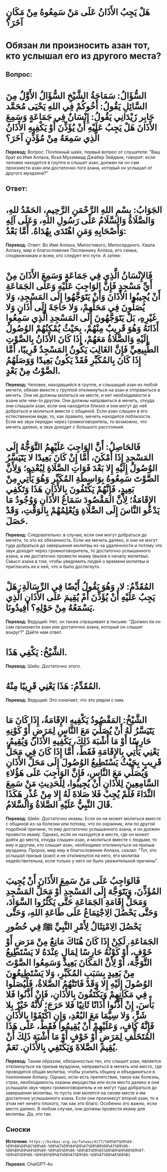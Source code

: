 # هَلْ يَجِبُ الأَذَانُ عَلَى مَنْ سَمِعُوهُ مِنْ مَكَانٍ آخَرَ؟

# Обязан ли произносить азан тот, кто услышал его из другого места?



## Вопрос:

# **السُّؤَالُ: سَمَاحَةُ الشَّيْخِ السُّؤَالُ الأَوَّلُ مِنَ السَّائِلِ يَقُولُ: أَخُوكُمْ فِي اللهِ يَحْيَى مُحَمَّد جَابِر زَيْدَانِي يَقُولُ: إِنْسَانٌ فِي جَمَاعَةٍ وَسَمِعَ الأَذَانَ هَلْ يَجِبُ عَلَيْهِ أَنْ يُؤَذِّنَ أَوْ يَكْفِيهِ الأَذَانُ الَّذِي سَمِعَهُ مِنْ مُؤَذِّنٍ آخَرَ؟**

   **Перевод:** Вопрос: Почтенный шейх, первый вопрос от слушателя: "Ваш брат во Имя Аллаха, Яхъя Мухаммад Джабер Зейдани, говорит: если человек находится в группе и слышит азан, должен ли он сам произнести азан или достаточно того азана, который он услышал от другого муэдзина?"

## Ответ:

 # **الجَوَابُ: بِسْمِ اللهِ الرَّحْمَنِ الرَّحِيمِ، الحَمْدُ للهِ، وَالصَّلَاةُ وَالسَّلَامُ عَلَى رَسُولِ اللهِ، وَعَلَى آلِهِ وَأَصْحَابِهِ وَمَنِ اهْتَدَى بِهُدَاهُ. أَمَّا بَعْدُ:**

   **Перевод:** Ответ: Во Имя Аллаха, Милостивого, Милосердного. Хвала Аллаху, мир и благословение Посланнику Аллаха, его семье, сподвижникам и всем, кто следует его пути. А затем:

 # **فَالإِنْسَانُ الَّذِي فِي جَمَاعَةٍ وَسَمِعَ الأَذَانَ مِنْ أَيِّ مَسْجِدٍ فَإِنَّ الوَاجِبَ عَلَيْهِ وَعَلَى الجَمَاعَةِ أَنْ يُجِيبُوا الأَذَانَ وَأَنْ يَتَوَجَّهُوا إِلَى المَسْجِدِ، وَلا يُصَلُّونَ فِي مَحَلِّهِمْ، وَلا حَاجَةَ إِلَى أَذَانٍ وَلا غَيْرِهِ، بَلْ يَتَوَجَّهُونَ إِلَى المَسْجِدِ الَّذِي سَمِعُوا أَذَانَهُ وَهُوَ قَرِيبٌ مِنْهُمْ، بِحَيْثُ يُمْكِنُهُمْ الوُصُولُ إِلَيْهِ وَالصَّلَاةُ مَعَهُمْ، إِذَا كَانَ الأَذَانُ بِالصَّوْتِ الطَّبِيعِيِّ فَإِنَّ الغَالِبَ يَكُونُ المَسْجِدُ قَرِيبًا، أَمَّا إِذَا كَانَ بِالمُكَبِّرِ فَقَدْ يَكُونُ بَعِيدًا وَوَصَلَهُمُ الصَّوْتُ مِنْ بَعْدٍ.**

   **Перевод:** Человек, находящийся в группе, и слышащий азан из любой мечети, обязан вместе с группой откликнуться на азан и отправиться в мечеть. Они не должны молиться на месте, и нет необходимости в азане или чем-то другом. Они должны направиться в мечеть, откуда они слышали азан, если она находится близко и они могут до неё добраться и молиться вместе с общиной. Если азан слышен в его естественном виде, то, как правило, мечеть находится поблизости. Если же звук передан через громкоговоритель, то возможно, что мечеть далеко, и звук доходит с большого расстояния.

 # **فَالحَاصِلُ: أَنَّ الوَاجِبَ عَلَيْهِمُ التَّوَجُّهُ إِلَى المَسْجِدِ إِذَا أَمْكَنَ، أَمَّا إِنْ كَانَ بَعِيدًا لا يَتَيَسَّرُ الوُصُولُ إِلَيْهِ إِلا بَعْدَ فَوَاتِ الصَّلَاةِ لِبُعْدِهِ؛ وَلِأَنَّ الصَّوْتَ سَمِعُوهُ بِوَاسِطَةِ المُكَبِّرِ وَهُوَ يَأْتِي مِنْ بَعِيدٍ، فَإِنَّهُمْ يَكْتَفُونَ بِالأَذَانِ هَذَا وَتَكْفِي الإِقَامَةُ؛ لِأَنَّ المَقْصُودَ سَمَاعُ الأَذَانِ وَوُجُودُ مَا يَدْعُو النَّاسَ إِلَى الصَّلَاةِ وَيُعْلِمُهُمْ بِالوَقْتِ، وَقَدْ حَصَلَ.**

   **Перевод:** Следовательно: в случае, если они могут добраться до мечети, то это их обязанность. Если же мечеть далеко, и они не могут туда добраться до завершения молитвы из-за удаленности и потому что звук доходит через громкоговоритель, то достаточно услышанного азана, и им достаточно провести икаму (вызов к началу молитвы). Смысл азана в том, чтобы уведомить людей о времени молитвы и пригласить их к ней, что и было достигнуто.

 # **المُقَدِّمُ: لا، وَهُوَ يَقُولُ أَيْضًا فِي الرِّسَالَةِ: هَلْ يَجِبُ عَلَيْهِ أَنْ يُؤَذِّنَ أَمْ يُقِيمَ عَلَى الأَذَانِ الَّذِي يَسْمَعُهُ مِنْ حَوْلِهِ؟ أَفِيدُونَا.**

   **Перевод:** Ведущий: Нет, он также спрашивает в письме: "Должен ли он сам произнести азан или достаточно азана, который он слышит вокруг?" Дайте нам ответ.

 # **الشَّيْخُ: يَكْفِي هَذَا.**

   **Перевод:** Шейх: Достаточно этого.

 # **المُقَدِّمُ: هَذَا يَعْنِي قَرِيبًا مِنْهُ.**

   **Перевод:** Ведущий: Это означает, что это рядом с ним.

 # **الشَّيْخُ: المَقْصُودُ يَكْفِيهِ الإِقَامَةُ، إِذَا كَانَ مَا يَتَيَسَّرُ لَهُ أَنْ يُصَلِّيَ مَعَ النَّاسِ لِمَرَضٍ أَوْ كَوْنِهِ حَارِسًا أَوْ مَا أَشْبَهَ ذَلِكَ، يَكْفِيهِ الأَذَانُ وَيُقِيمُ، يَعْنِي يَأْتِي بِالإِقَامَةِ فَقَطْ، أَمَّا إِذَا كَانَ فِي مَحَلٍّ قَرِيبٍ بِحَيْثُ يَسْتَطِيعُ الوُصُولَ إِلَى مَحَلِّ الأَذَانِ وَيُصَلِّي مَعَ النَّاسِ، فَإِنَّ الوَاجِبَ عَلَى هَؤُلاءِ السَّامِعِينَ لِلأَذَانِ أَنْ يُجِيبُوا، لِلْحَدِيثِ مَنْ سَمِعَ النِّدَاءَ فَلَمْ يُجِبْ فَلا صَلاةَ لَهُ إِلا مِنْ عُذْرٍ هَكَذَا قَالَ النَّبِيُّ عَلَيْهِ الصَّلاةُ وَالسَّلامُ.**

   **Перевод:** Шейх: Достаточно икамы. Если он не может молиться вместе с общиной из-за болезни или потому, что он охранник, или по другой подобной причине, то ему достаточно услышанного азана, и он должен провести икаму. Однако, если он находится в месте, где он может дойти до места, откуда слышен азан, и молиться вместе с людьми, то ему и другим, кто слышит азан, необходимо откликнуться на призыв муэдзина. Пророк, мир ему и благословение Аллаха, сказал: "Тот, кто услышал призыв (азан) и не откликнулся на него, его молитва недействительна, если только у него не было уважительной причины".

 # **فَالوَاجِبُ عَلَى مَنْ سَمِعَ الأَذَانَ أَنْ يُجِيبَ المُؤَذِّنَ، وَيَتَوَجَّهَ إِلَى المَسْجِدِ أَوْ مَحَلِّ المَسْجِدِ وَمَحَلِّ إِقَامَةِ الجَمَاعَةِ حَتَّى يَكْثُرُوا السَّوَادَ، وَحَتَّى يَحْصُلَ الِاجْتِمَاعُ عَلَى طَاعَةِ اللهِ، وَحَتَّى يَحْصُلَ الِامْتِثَالُ لِأَمْرِ النَّبِيِّ ﷺ فِي حُضُورِ الجَمَاعَةِ. لَكِنْ إِذَا كَانَ هُنَاكَ مَانِعٌ مِنْ مَرَضٍ أَوْ خَوْفٍ، أَوْ كَوْنُهُ حَارِسًا لِمَالٍ عِنْدَهُ لا يَسْتَطِيعُ التَّوَجُّهَ، أَوْ لِأَنَّ المَكَانَ بَعِيدٌ وَسَمِعُوا الصَّوْتَ مِنْ بَعِيدٍ بِسَبَبِ المُكَبِّرِ، وَلا يَسْتَطِيعُونَ الوُصُولَ إِلَيْهِ إِلا وَقَدْ فَاتَتْهُمُ الصَّلاةُ، فَلْيُصَلُّوا فِي مَكَانِهِمْ وَيَكْتَفُونَ بِالأَذَانِ، فَإِنْ أَذَّنُوا فَلا بَأْسَ، إِنْ أَذَّنُوا أَذَانًا ثَانِيًا فَلا حَرَجَ؛ لأَنَّهُ خَيْرٌ بِلا شَرٍّ، وَلا سِيَّمَا مَعَ البُعْدِ، وَإِنِ اكْتَفَوْا بِالأَذَانِ فَإِنَّهُ كَافٍ، وَعَلَيْهِمْ أَنْ يُقِيمُوا فَقَطْ، عَلَى هَذَا المُتَخَلِّفِ لِمَرَضٍ أَوْ خَوْفٍ أَوْ مَا أَشْبَهَ ذَلِكَ أَنْ يُقِيمَ الصَّلاةَ وَيَكْتَفِي بِالأَذَانِ. نَعَمْ.**

   **Перевод:** Таким образом, обязанностью тех, кто слышит азан, является откликнуться на призыв муэдзина, направиться в мечеть или место, где проводится общая молитва, чтобы усилить общину и объединиться в поклонении Аллаху. Однако, если есть препятствие, такое как болезнь, страх, необходимость охраны имущества или если место далеко и они услышали звук через громкоговоритель и не могут туда добраться до завершения молитвы, то пусть они молятся на своем месте и им достаточно услышанного азана. Если они произнесут второй азан, то в этом нет ничего плохого, так как это благо. Особенно это важно, если место далеко. В любом случае, они должны провести икаму для молитвы. Да, это так.

## Сноски

**Источник**: ```https://binbaz.org.sa/fatwas/4177/%D9%87%D9%84-%D9%8A%D8%AC%D8%A8-%D8%A7%D9%84%D8%A7%D8%B0%D8%A7%D9%86-%D8%B9%D9%84%D9%89-%D9%85%D9%86-%D8%B3%D9%85%D8%B9%D9%88%D9%87-%D9%85%D9%86-%D9%85%D9%83%D8%A7%D9%86-%D8%A7%D8%AE%D8%B1```

**Перевел**: ChatGPT-4o
